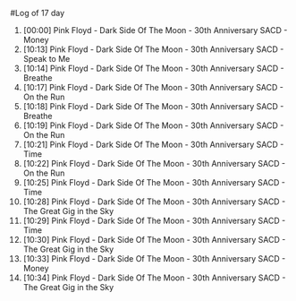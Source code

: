 #Log of 17 day

1. [00:00] Pink Floyd - Dark Side Of The Moon - 30th Anniversary SACD - Money
1. [10:13] Pink Floyd - Dark Side Of The Moon - 30th Anniversary SACD - Speak to Me
1. [10:14] Pink Floyd - Dark Side Of The Moon - 30th Anniversary SACD - Breathe
1. [10:17] Pink Floyd - Dark Side Of The Moon - 30th Anniversary SACD - On the Run
1. [10:18] Pink Floyd - Dark Side Of The Moon - 30th Anniversary SACD - Breathe
1. [10:19] Pink Floyd - Dark Side Of The Moon - 30th Anniversary SACD - On the Run
1. [10:21] Pink Floyd - Dark Side Of The Moon - 30th Anniversary SACD - Time
1. [10:22] Pink Floyd - Dark Side Of The Moon - 30th Anniversary SACD - On the Run
1. [10:25] Pink Floyd - Dark Side Of The Moon - 30th Anniversary SACD - Time
1. [10:28] Pink Floyd - Dark Side Of The Moon - 30th Anniversary SACD - The Great Gig in the Sky
1. [10:29] Pink Floyd - Dark Side Of The Moon - 30th Anniversary SACD - Time
1. [10:30] Pink Floyd - Dark Side Of The Moon - 30th Anniversary SACD - The Great Gig in the Sky
1. [10:33] Pink Floyd - Dark Side Of The Moon - 30th Anniversary SACD - Money
1. [10:34] Pink Floyd - Dark Side Of The Moon - 30th Anniversary SACD - The Great Gig in the Sky
